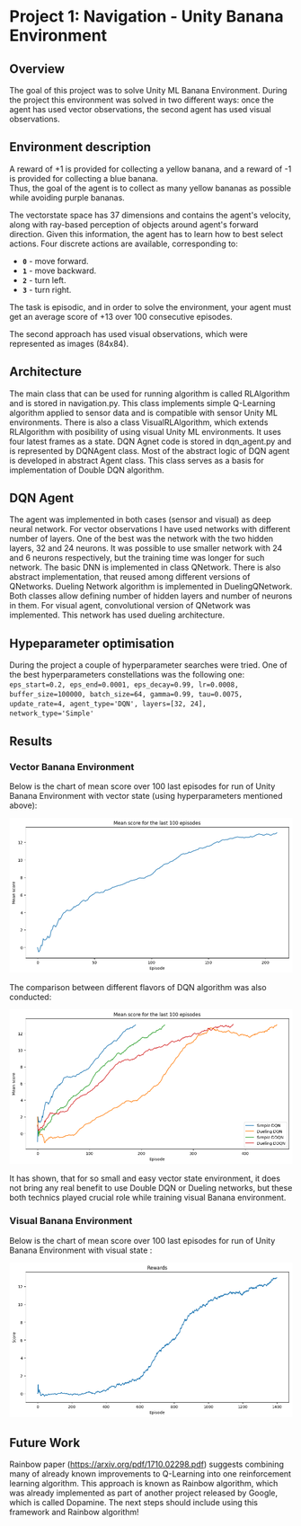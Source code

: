 # Project 1: Navigation - Unity Banana Environment

## Overview

The goal of this project was to solve Unity ML Banana Environment. 
During the project this environment was solved in two different ways: once the agent has used  vector observations, the second agent has used visual observations.

## Environment description
A reward of +1 is provided for collecting a yellow banana, and a reward of -1 is provided for collecting a blue banana.  
Thus, the goal of the agent is to collect as many yellow bananas as possible while avoiding purple bananas.  

The vectorstate space has 37 dimensions and contains the agent's velocity, along with ray-based perception of objects around agent's forward direction.  Given this information, the agent has to learn how to best select actions.  Four discrete actions are available, corresponding to:
- **`0`** - move forward.
- **`1`** - move backward.
- **`2`** - turn left.
- **`3`** - turn right.

The task is episodic, and in order to solve the environment, your agent must get an average score of +13 over 100 consecutive episodes.

The second approach has used visual observations, which were represented as images (84x84).

## Architecture

The main class that can be used for running algorithm is called RLAlgorithm and is stored in navigation.py. 
This class implements simple Q-Learning algorithm applied to sensor data and is compatible with sensor Unity ML environments. 
There is also a class VisualRLAlgorithm, which extends RLAlgorithm with posibility of using visual Unity ML environments. 
It uses four latest frames as a state. 
DQN Agnet code is stored in dqn_agent.py and is represented by DQNAgent class. Most of the abstract logic of DQN agent is developed in abstract Agent class. 
This class serves as a basis for implementation of Double DQN algorithm. 

## DQN Agent

The agent was implemented in both cases (sensor and visual) as deep neural network. 
For vector observations I have used networks with different number of layers.
One of the best was the network with the two hidden layers, 32 and 24 neurons. 
It was possible to use smaller network with 24 and 6 neurons respectively, but the training time was longer for such network. 
The basic DNN is implemented in class QNetwork. There is also abstract implementation, that reused among different versions of QNetworks.
Dueling Network algorithm is implemented in DuelingQNetwork. Both classes allow defining number of hidden layers and number of neurons in them. 
For visual agent, convolutional version of QNetwork was implemented. This network has used dueling architecture. 

## Hypeparameter optimisation

During the project a couple of hyperparameter searches were tried. 
One of the best hyperparameters constellations was the following one:
`eps_start=0.2, eps_end=0.0001, eps_decay=0.99, lr=0.0008, buffer_size=100000, batch_size=64, gamma=0.99,
  tau=0.0075, update_rate=4, agent_type='DQN', layers=[32, 24], network_type='Simple'`

## Results

### Vector Banana Environment

Below is the chart of mean score over 100 last episodes for run of Unity Banana Environment with vector state (using hyperparameters mentioned above):


![image1](https://raw.githubusercontent.com/mshtelma/Udacity-Deep-Reinforcement-Learning-ND-Projects/master/navigation/best_vector_banana.png)

The comparison between different flavors of DQN algorithm was also conducted:

![image2](https://raw.githubusercontent.com/mshtelma/Udacity-Deep-Reinforcement-Learning-ND-Projects/master/navigation/algo_comparison_scores.png)

It has shown, that for so small and easy vector state environment, it does not bring any real benefit to use Double DQN or Dueling networks, but these both technics played crucial role while training visual Banana environment. 



### Visual Banana Environment


Below is the chart of mean score over 100 last episodes for run of Unity Banana Environment with visual state :


![image2](https://raw.githubusercontent.com/mshtelma/Udacity-Deep-Reinforcement-Learning-ND-Projects/master/navigation/visual_banana_scores.png)


## Future Work
Rainbow paper (https://arxiv.org/pdf/1710.02298.pdf) suggests combining many of already known improvements to Q-Learning into one reinforcement learning algorithm.
This approach is known as Rainbow algorithm, which was already implemented as part of another project released by Google, which is called Dopamine. 
The next steps should include using this framework and Rainbow algorithm!